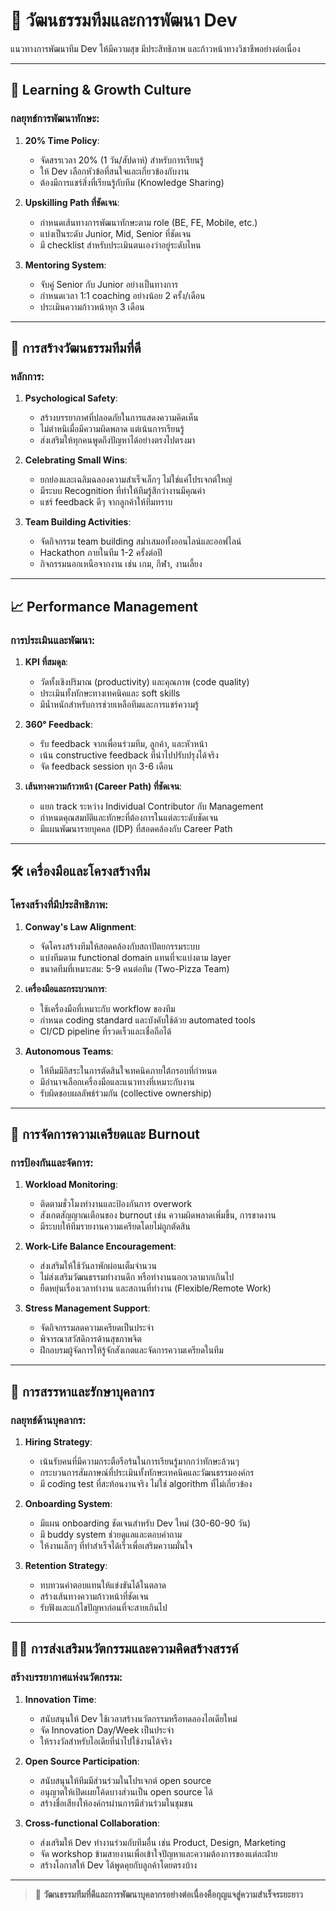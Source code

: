 # 👥 วัฒนธรรมทีมและการพัฒนา Dev

แนวทางการพัฒนาทีม Dev ให้มีความสุข มีประสิทธิภาพ และก้าวหน้าทางวิชาชีพอย่างต่อเนื่อง

---

## 🧠 Learning & Growth Culture

### กลยุทธ์การพัฒนาทักษะ:

1. **20% Time Policy**:
   - จัดสรรเวลา 20% (1 วัน/สัปดาห์) สำหรับการเรียนรู้
   - ให้ Dev เลือกหัวข้อที่สนใจและเกี่ยวข้องกับงาน
   - ต้องมีการแชร์สิ่งที่เรียนรู้กับทีม (Knowledge Sharing)

2. **Upskilling Path ที่ชัดเจน**:
   - กำหนดเส้นทางการพัฒนาทักษะตาม role (BE, FE, Mobile, etc.)
   - แบ่งเป็นระดับ Junior, Mid, Senior ที่ชัดเจน
   - มี checklist สำหรับประเมินตนเองว่าอยู่ระดับไหน

3. **Mentoring System**:
   - จับคู่ Senior กับ Junior อย่างเป็นทางการ
   - กำหนดเวลา 1:1 coaching อย่างน้อย 2 ครั้ง/เดือน
   - ประเมินความก้าวหน้าทุก 3 เดือน

---

## 🤝 การสร้างวัฒนธรรมทีมที่ดี

### หลักการ:

1. **Psychological Safety**:
   - สร้างบรรยากาศที่ปลอดภัยในการแสดงความคิดเห็น
   - ไม่ตำหนิเมื่อมีความผิดพลาด แต่เน้นการเรียนรู้
   - ส่งเสริมให้ทุกคนพูดถึงปัญหาได้อย่างตรงไปตรงมา

2. **Celebrating Small Wins**:
   - ยกย่องและเฉลิมฉลองความสำเร็จเล็กๆ ไม่ใช่แค่โปรเจกต์ใหญ่
   - มีระบบ Recognition ที่ทำให้ทีมรู้สึกว่างานมีคุณค่า
   - แชร์ feedback ดีๆ จากลูกค้าให้ทีมทราบ

3. **Team Building Activities**:
   - จัดกิจกรรม team building สม่ำเสมอทั้งออนไลน์และออฟไลน์
   - Hackathon ภายในทีม 1-2 ครั้งต่อปี
   - กิจกรรมนอกเหนือจากงาน เช่น เกม, กีฬา, งานเลี้ยง

---

## 📈 Performance Management

### การประเมินและพัฒนา:

1. **KPI ที่สมดุล**:
   - วัดทั้งเชิงปริมาณ (productivity) และคุณภาพ (code quality)
   - ประเมินทั้งทักษะทางเทคนิคและ soft skills
   - มีน้ำหนักสำหรับการช่วยเหลือทีมและการแชร์ความรู้

2. **360° Feedback**:
   - รับ feedback จากเพื่อนร่วมทีม, ลูกค้า, และหัวหน้า
   - เน้น constructive feedback ที่นำไปปรับปรุงได้จริง
   - จัด feedback session ทุก 3-6 เดือน

3. **เส้นทางความก้าวหน้า (Career Path) ที่ชัดเจน**:
   - แยก track ระหว่าง Individual Contributor กับ Management
   - กำหนดคุณสมบัติและทักษะที่ต้องการในแต่ละระดับชัดเจน
   - มีแผนพัฒนารายบุคคล (IDP) ที่สอดคล้องกับ Career Path

---

## 🛠️ เครื่องมือและโครงสร้างทีม

### โครงสร้างที่มีประสิทธิภาพ:

1. **Conway's Law Alignment**:
   - จัดโครงสร้างทีมให้สอดคล้องกับสถาปัตยกรรมระบบ
   - แบ่งทีมตาม functional domain แทนที่จะแบ่งตาม layer
   - ขนาดทีมที่เหมาะสม: 5-9 คนต่อทีม (Two-Pizza Team)

2. **เครื่องมือและกระบวนการ**:
   - ใช้เครื่องมือที่เหมาะกับ workflow ของทีม
   - กำหนด coding standard และบังคับใช้ด้วย automated tools
   - CI/CD pipeline ที่รวดเร็วและเชื่อถือได้

3. **Autonomous Teams**:
   - ให้ทีมมีอิสระในการตัดสินใจเทคนิคภายใต้กรอบที่กำหนด
   - มีอำนาจเลือกเครื่องมือและแนวทางที่เหมาะกับงาน
   - รับผิดชอบผลลัพธ์ร่วมกัน (collective ownership)

---

## 🔄 การจัดการความเครียดและ Burnout

### การป้องกันและจัดการ:

1. **Workload Monitoring**:
   - ติดตามชั่วโมงทำงานและป้องกันการ overwork
   - สังเกตสัญญาณเตือนของ burnout เช่น ความผิดพลาดเพิ่มขึ้น, การขาดงาน
   - มีระบบให้ทีมรายงานความเครียดโดยไม่ถูกตัดสิน

2. **Work-Life Balance Encouragement**:
   - ส่งเสริมให้ใช้วันลาพักผ่อนเต็มจำนวน
   - ไม่ส่งเสริมวัฒนธรรมทำงานดึก หรือทำงานนอกเวลามากเกินไป
   - ยืดหยุ่นเรื่องเวลาทำงาน และสถานที่ทำงาน (Flexible/Remote Work)

3. **Stress Management Support**:
   - จัดกิจกรรมลดความเครียดเป็นประจำ
   - พิจารณาสวัสดิการด้านสุขภาพจิต
   - ฝึกอบรมผู้จัดการให้รู้จักสังเกตและจัดการความเครียดในทีม

---

## 💼 การสรรหาและรักษาบุคลากร

### กลยุทธ์ด้านบุคลากร:

1. **Hiring Strategy**:
   - เน้นรับคนที่มีความกระตือรือร้นในการเรียนรู้มากกว่าทักษะล้วนๆ
   - กระบวนการสัมภาษณ์ที่ประเมินทั้งทักษะเทคนิคและวัฒนธรรมองค์กร
   - มี coding test ที่สะท้อนงานจริง ไม่ใช่ algorithm ที่ไม่เกี่ยวข้อง

2. **Onboarding System**:
   - มีแผน onboarding ชัดเจนสำหรับ Dev ใหม่ (30-60-90 วัน)
   - มี buddy system ช่วยดูแลและตอบคำถาม
   - ให้งานเล็กๆ ที่ทำสำเร็จได้เร็วเพื่อเสริมความมั่นใจ

3. **Retention Strategy**:
   - ทบทวนค่าตอบแทนให้แข่งขันได้ในตลาด
   - สร้างเส้นทางความก้าวหน้าที่ชัดเจน
   - รับฟังและแก้ไขปัญหาก่อนที่จะสายเกินไป

---

## 🤹‍♂️ การส่งเสริมนวัตกรรมและความคิดสร้างสรรค์

### สร้างบรรยากาศแห่งนวัตกรรม:

1. **Innovation Time**:
   - สนับสนุนให้ Dev ใช้เวลาสร้างนวัตกรรมหรือทดลองไอเดียใหม่
   - จัด Innovation Day/Week เป็นประจำ
   - ให้รางวัลสำหรับไอเดียที่นำไปใช้งานได้จริง

2. **Open Source Participation**:
   - สนับสนุนให้ทีมมีส่วนร่วมในโปรเจกต์ open source
   - อนุญาตให้เปิดเผยโค้ดบางส่วนเป็น open source ได้
   - สร้างชื่อเสียงให้องค์กรผ่านการมีส่วนร่วมในชุมชน

3. **Cross-functional Collaboration**:
   - ส่งเสริมให้ Dev ทำงานร่วมกับทีมอื่น เช่น Product, Design, Marketing
   - จัด workshop ข้ามสายงานเพื่อเข้าใจปัญหาและความต้องการของแต่ละฝ่าย
   - สร้างโอกาสให้ Dev ได้พูดคุยกับลูกค้าโดยตรงบ้าง

---

> 🌟 **วัฒนธรรมทีมที่ดีและการพัฒนาบุคลากรอย่างต่อเนื่องคือกุญแจสู่ความสำเร็จระยะยาว** 